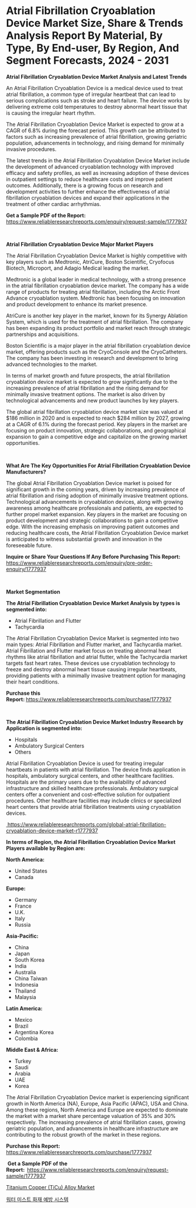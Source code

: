 <p><h1>Atrial Fibrillation Cryoablation Device Market Size, Share & Trends Analysis Report By Material, By Type, By End-user, By Region, And Segment Forecasts, 2024 - 2031</h1></p><p><strong>Atrial Fibrillation Cryoablation Device Market Analysis and Latest Trends</strong></p>
<p><p>An Atrial Fibrillation Cryoablation Device is a medical device used to treat atrial fibrillation, a common type of irregular heartbeat that can lead to serious complications such as stroke and heart failure. The device works by delivering extreme cold temperatures to destroy abnormal heart tissue that is causing the irregular heart rhythm.</p><p>The Atrial Fibrillation Cryoablation Device Market is expected to grow at a CAGR of 6.8% during the forecast period. This growth can be attributed to factors such as increasing prevalence of atrial fibrillation, growing geriatric population, advancements in technology, and rising demand for minimally invasive procedures.</p><p>The latest trends in the Atrial Fibrillation Cryoablation Device Market include the development of advanced cryoablation technology with improved efficacy and safety profiles, as well as increasing adoption of these devices in outpatient settings to reduce healthcare costs and improve patient outcomes. Additionally, there is a growing focus on research and development activities to further enhance the effectiveness of atrial fibrillation cryoablation devices and expand their applications in the treatment of other cardiac arrhythmias.</p></p>
<p><strong>Get a Sample PDF of the Report:&nbsp;</strong> <a href="https://www.reliableresearchreports.com/enquiry/request-sample/1777937">https://www.reliableresearchreports.com/enquiry/request-sample/1777937</a></p>
<p>&nbsp;</p>
<p><strong>Atrial Fibrillation Cryoablation Device Major Market Players</strong></p>
<p><p>The Atrial Fibrillation Cryoablation Device Market is highly competitive with key players such as Medtronic, AtriCure, Boston Scientific, Cryofocus Biotech, Microport, and Adagio Medical leading the market. </p><p>Medtronic is a global leader in medical technology, with a strong presence in the atrial fibrillation cryoablation device market. The company has a wide range of products for treating atrial fibrillation, including the Arctic Front Advance cryoablation system. Medtronic has been focusing on innovation and product development to enhance its market presence.</p><p>AtriCure is another key player in the market, known for its Synergy Ablation System, which is used for the treatment of atrial fibrillation. The company has been expanding its product portfolio and market reach through strategic partnerships and acquisitions.</p><p>Boston Scientific is a major player in the atrial fibrillation cryoablation device market, offering products such as the CryoConsole and the CryoCatheters. The company has been investing in research and development to bring advanced technologies to the market.</p><p>In terms of market growth and future prospects, the atrial fibrillation cryoablation device market is expected to grow significantly due to the increasing prevalence of atrial fibrillation and the rising demand for minimally invasive treatment options. The market is also driven by technological advancements and new product launches by key players.</p><p>The global atrial fibrillation cryoablation device market size was valued at $186 million in 2020 and is expected to reach $284 million by 2027, growing at a CAGR of 6.1% during the forecast period. Key players in the market are focusing on product innovation, strategic collaborations, and geographical expansion to gain a competitive edge and capitalize on the growing market opportunities.</p></p>
<p>&nbsp;</p>
<p><strong>What Are The Key Opportunities For Atrial Fibrillation Cryoablation Device Manufacturers?</strong></p>
<p><p>The global Atrial Fibrillation Cryoablation Device market is poised for significant growth in the coming years, driven by increasing prevalence of atrial fibrillation and rising adoption of minimally invasive treatment options. Technological advancements in cryoablation devices, along with growing awareness among healthcare professionals and patients, are expected to further propel market expansion. Key players in the market are focusing on product development and strategic collaborations to gain a competitive edge. With the increasing emphasis on improving patient outcomes and reducing healthcare costs, the Atrial Fibrillation Cryoablation Device market is anticipated to witness substantial growth and innovation in the foreseeable future.</p></p>
<p><strong>Inquire or Share Your Questions If Any Before Purchasing This Report:</strong> <a href="https://www.reliableresearchreports.com/enquiry/pre-order-enquiry/1777937">https://www.reliableresearchreports.com/enquiry/pre-order-enquiry/1777937</a></p>
<p>&nbsp;</p>
<p><strong>Market Segmentation</strong></p>
<p><strong>The Atrial Fibrillation Cryoablation Device Market Analysis by types is segmented into:</strong></p>
<p><ul><li>Atrial Fibrillation and Flutter</li><li>Tachycardia</li></ul></p>
<p><p>The Atrial Fibrillation Cryoablation Device Market is segmented into two main types: Atrial Fibrillation and Flutter market, and Tachycardia market. Atrial Fibrillation and Flutter market focus on treating abnormal heart rhythms like atrial fibrillation and atrial flutter, while the Tachycardia market targets fast heart rates. These devices use cryoablation technology to freeze and destroy abnormal heart tissue causing irregular heartbeats, providing patients with a minimally invasive treatment option for managing their heart conditions.</p></p>
<p><strong>Purchase this Report:&nbsp;</strong><a href="https://www.reliableresearchreports.com/purchase/1777937">https://www.reliableresearchreports.com/purchase/1777937</a></p>
<p>&nbsp;</p>
<p><strong>The Atrial Fibrillation Cryoablation Device Market Industry Research by Application is segmented into:</strong></p>
<p><ul><li>Hospitals</li><li>Ambulatory Surgical Centers</li><li>Others</li></ul></p>
<p><p>Atrial Fibrillation Cryoablation Device is used for treating irregular heartbeats in patients with atrial fibrillation. The device finds application in hospitals, ambulatory surgical centers, and other healthcare facilities. Hospitals are the primary users due to the availability of advanced infrastructure and skilled healthcare professionals. Ambulatory surgical centers offer a convenient and cost-effective solution for outpatient procedures. Other healthcare facilities may include clinics or specialized heart centers that provide atrial fibrillation treatments using cryoablation devices.</p></p>
<p><a href="https://www.reliableresearchreports.com/global-atrial-fibrillation-cryoablation-device-market-r1777937">&nbsp;https://www.reliableresearchreports.com/global-atrial-fibrillation-cryoablation-device-market-r1777937</a></p>
<p><strong>In terms of Region, the Atrial Fibrillation Cryoablation Device Market Players available by Region are:</strong></p>
<p>
    <p> <strong> North America: </strong>
        <ul>
            <li>United States</li>
            <li>Canada</li>
        </ul>
        </p> 
    <p> <strong> Europe: </strong>
        <ul>
            <li>Germany</li>
            <li>France</li>
            <li>U.K.</li>
            <li>Italy</li>
            <li>Russia</li>
        </ul>
        </p> 
    <p> <strong> Asia-Pacific: </strong>
        <ul>
            <li>China</li>
            <li>Japan</li>
            <li>South Korea</li>
            <li>India</li>
            <li>Australia</li>
            <li>China Taiwan</li>
            <li>Indonesia</li>
            <li>Thailand</li>
            <li>Malaysia</li>
        </ul>
        </p> 
    <p> <strong> Latin America: </strong>
        <ul>
            <li>Mexico</li>
            <li>Brazil</li>
            <li>Argentina Korea</li>
            <li>Colombia</li>
        </ul>
        </p> 
    <p> <strong> Middle East & Africa: </strong>
        <ul>
            <li>Turkey</li>
            <li>Saudi</li>
            <li>Arabia</li>
            <li>UAE</li>
            <li>Korea</li>
        </ul>
    </p>
    </p>
<p><p>The Atrial Fibrillation Cryoablation Device market is experiencing significant growth in North America (NA), Europe, Asia Pacific (APAC), USA and China. Among these regions, North America and Europe are expected to dominate the market with a market share percentage valuation of 35% and 30% respectively. The increasing prevalence of atrial fibrillation cases, growing geriatric population, and advancements in healthcare infrastructure are contributing to the robust growth of the market in these regions.</p></p>
<p><strong>Purchase this Report: </strong><a href="https://www.reliableresearchreports.com/purchase/1777937">https://www.reliableresearchreports.com/purchase/1777937</a></p>
<p>&nbsp;<strong>Get a Sample PDF of the Report:&nbsp;&nbsp;</strong><a href="https://www.reliableresearchreports.com/enquiry/request-sample/1777937">https://www.reliableresearchreports.com/enquiry/request-sample/1777937</a></p>
<p><strong></strong></p>
<p><p><a href="https://fearless-okapi-6c8.notion.site/Titanium-Copper-TiCu-Alloy-Market-Insights-into-Market-CAGR-Market-Trends-and-Growth-Strategies-7721abfa02754fe3ad409c1981473596">Titanium Copper (TiCu) Alloy Market</a></p><p><a href="https://github.com/RonSpencer61/Market-Research-Report-List-1/blob/main/958597946837.md">워터 미스트 화재 예방 시스템</a></p></p>